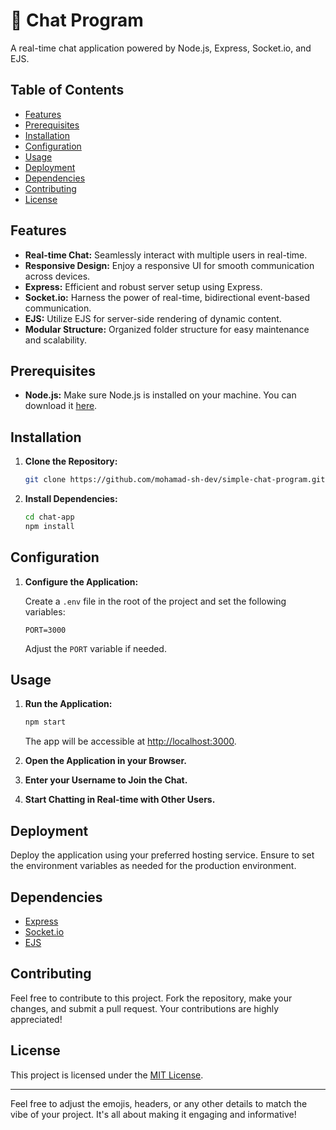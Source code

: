 

# 🚀 Chat Program

A real-time chat application powered by Node.js, Express, Socket.io, and EJS.

## Table of Contents

- [Features](#features)
- [Prerequisites](#prerequisites)
- [Installation](#installation)
- [Configuration](#configuration)
- [Usage](#usage)
- [Deployment](#deployment)
- [Dependencies](#dependencies)
- [Contributing](#contributing)
- [License](#license)

## Features

- **Real-time Chat:** Seamlessly interact with multiple users in real-time.
- **Responsive Design:** Enjoy a responsive UI for smooth communication across devices.
- **Express:** Efficient and robust server setup using Express.
- **Socket.io:** Harness the power of real-time, bidirectional event-based communication.
- **EJS:** Utilize EJS for server-side rendering of dynamic content.
- **Modular Structure:** Organized folder structure for easy maintenance and scalability.

## Prerequisites

- **Node.js:** Make sure Node.js is installed on your machine. You can download it [here](https://nodejs.org/).

## Installation

1. **Clone the Repository:**

   ```bash
   git clone https://github.com/mohamad-sh-dev/simple-chat-program.git
   ```

2. **Install Dependencies:**

   ```bash
   cd chat-app
   npm install
   ```

## Configuration

1. **Configure the Application:**

   Create a `.env` file in the root of the project and set the following variables:

   ```plaintext
   PORT=3000
   ```

   Adjust the `PORT` variable if needed.

## Usage

1. **Run the Application:**

   ```bash
   npm start
   ```

   The app will be accessible at [http://localhost:3000](http://localhost:3000).

2. **Open the Application in your Browser.**
3. **Enter your Username to Join the Chat.**
4. **Start Chatting in Real-time with Other Users.**

## Deployment

Deploy the application using your preferred hosting service. Ensure to set the environment variables as needed for the production environment.

## Dependencies

- [Express](https://expressjs.com/)
- [Socket.io](https://socket.io/)
- [EJS](https://ejs.co/)

## Contributing

Feel free to contribute to this project. Fork the repository, make your changes, and submit a pull request. Your contributions are highly appreciated!

## License

This project is licensed under the [MIT License](LICENSE).

---

Feel free to adjust the emojis, headers, or any other details to match the vibe of your project. It's all about making it engaging and informative!